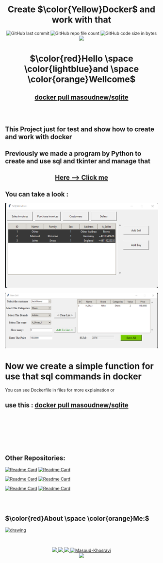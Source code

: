 <div align="center">

# Create $\color{Yellow}Docker$ and work with that

![GitHub last commit](https://img.shields.io/github/last-commit/Masoud-Khosravi/Docker)
![GitHub repo file count](https://img.shields.io/github/directory-file-count/Masoud-Khosravi/Docker)
![GitHub code size in bytes](https://img.shields.io/github/languages/code-size/Masoud-Khosravi/Docker)
<a href="https://hub.docker.com/repositories/masoudnew">
    <img src="https://img.shields.io/badge/-Docker-blue?style=flat-square&logo=Docker&logoColor=white">
</a>


# $\color{red}Hello \space \color{lightblue}and \space \color{orange}Wellcome$
## [docker pull masoudnew/sqlite](https://hub.docker.com/r/masoudnew/sqlite)

<br/>
<br/>
</div>

## This Project just for test and show how to create and work with docker
## Previously we made a program by Python to create and use sql and tkinter and manage that 
<div align="center">

## [Here --> Click me](https://img.shields.io/github/last-commit/Masoud-Khosravi/SQLite)
</div>

## You can take a look :
![firest_window](img/Firest_page.png)
<br/>

![new_window](img/new_win.png)


# 
# Now we create a simple function for use that sql commands in docker

You can see Dockerfile in files for more explaination or 

## use this : [docker pull masoudnew/sqlite](https://hub.docker.com/r/masoudnew/sqlite)

<br/>
<br/>
<br/>
<br/>
<br/>
<br/>


## Other Repositories:
[![Readme Card](https://github-readme-stats-git-masterrstaa-rickstaa.vercel.app/api/pin/?username=masoud-khosravi&repo=SQL-Python)](https://github.com/Masoud-Khosravi/SQL-Python)
[![Readme Card](https://github-readme-stats-git-masterrstaa-rickstaa.vercel.app/api/pin/?username=masoud-khosravi&repo=Tensorflow-Covid-19)](https://github.com/Masoud-Khosravi/Tensorflow-Covid-19)

[![Readme Card](https://github-readme-stats-git-masterrstaa-rickstaa.vercel.app/api/pin/?username=masoud-khosravi&repo=Machine-Learning)](https://github.com/Masoud-Khosravi/Machine-Learning)
[![Readme Card](https://github-readme-stats-git-masterrstaa-rickstaa.vercel.app/api/pin/?username=masoud-khosravi&repo=Stock-Markets)](https://github.com/Masoud-Khosravi/Stock-Markets)

[![Readme Card](https://github-readme-stats-git-masterrstaa-rickstaa.vercel.app/api/pin/?username=masoud-khosravi&repo=Sqlite)](https://github.com/Masoud-Khosravi/Sqlite)
[![Readme Card](https://github-readme-stats-git-masterrstaa-rickstaa.vercel.app/api/pin/?username=masoud-khosravi&repo=Docker)](https://github.com/Masoud-Khosravi/Docker)

<br/>
<br/>
<div align="left">

## $\color{red}About \space \color{orange}Me:$
<a href="https://github.com/Masoud-Khosravi">
  <img src="https://user-images.githubusercontent.com/121137036/210107231-0ae2f150-bb07-4e53-a2e2-a006b9b799e4.gif" alt="drawing" style="width:600px;"/>
</a>
<br/>
<br/>

</div>
<p align="center">
  <br/>
  <a href="https://www.linkedin.com/in/masoudkhosravi/">
      <img src="https://img.shields.io/badge/-Linkedin-blue?style=flat-square&logo=linkedin">
  </a>
  <a href="mailto:masoudkh.new@gmail.com">
      <img src="https://img.shields.io/badge/-Email-red?style=flat-square&logo=gmail&logoColor=white">
  </a>
    <a href="https://hub.docker.com/r/masoudnew/sqlite">
      <img src="https://img.shields.io/badge/-Docker-blue?style=flat-square&logo=Docker&logoColor=white">
  </a>
  <a href="https://github.com/Masoud-Khosravi">
     <img src="https://komarev.com/ghpvc/?username=masoud-khosravi&label=Visitors&color=0e75b6&style=flat" alt="Masoud-Khosravi" />
  </a>
  <br/>
  <a href="https://github.com/Masoud-Khosravi">
      <img src="https://github-stats-alpha.vercel.app/api?username=masoud-khosravi&cc=22272e&tc=37BCF6&ic=fff&bc=0000" /> 
  <!---  
      <img src="https://github-readme-stats.vercel.app/api?username=masoud-khosravi&show_icons=true&hide=issues,contribs&theme=react&hide_border=true" />
  -->
    
  </a>
  
</p>
